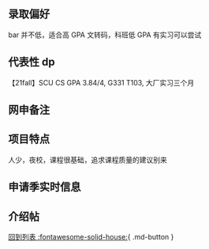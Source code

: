 ## 录取偏好

bar 并不低，适合高 GPA 文转码，科班低 GPA 有实习可以尝试

## 代表性 dp

【21fall】SCU CS GPA 3.84/4, G331 T103, 大厂实习三个月

## 网申备注

## 项目特点

人少，夜校，课程很基础，追求课程质量的建议别来

## 申请季实时信息

## 介绍帖

[回到列表 :fontawesome-solid-house:](选校梯度.md){ .md-button }
